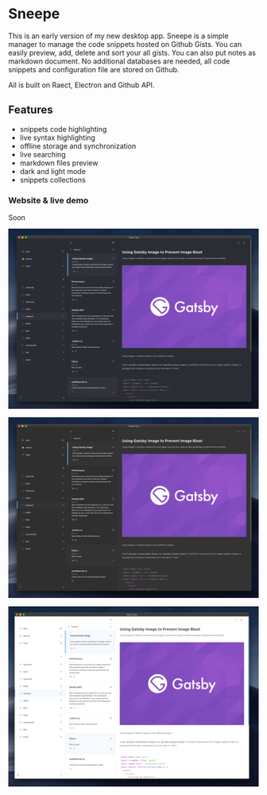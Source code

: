 # Sneepe

This is an early version of my new desktop app. Sneepe is a simple manager to manage the code snippets hosted on Github Gists. You can easily preview, add, delete and sort your all gists. You can also put notes as markdown document. No additional databases are needed, all code snippets and configuration file are stored on Github.

All is built on Raect, Electron and Github API.

## Features

- snippets code highlighting
- live syntax highlighting
- offline storage and synchronization
- live searching
- markdown files preview
- dark and light mode
- snippets collections

### Website & live demo

Soon



![alt text](https://github.com/koniecznytomek/Sneepe/blob/master/static/1.jpg "Sneepe")

![alt text](https://github.com/koniecznytomek/Sneepe/blob/master/static/2.jpg "Sneepe")

![alt text](https://github.com/koniecznytomek/Sneepe/blob/master/static/3.jpg "Sneepe")
